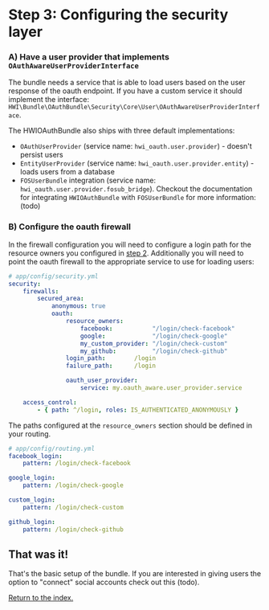 Step 3: Configuring the security layer
======================================

### A) Have a user provider that implements `OAuthAwareUserProviderInterface`

The bundle needs a service that is able to load users based on the user
response of the oauth endpoint. If you have a custom service it should
implement the interface: `HWI\Bundle\OAuthBundle\Security\Core\User\OAuthAwareUserProviderInterface`.

The HWIOAuthBundle also ships with three default implementations:

- `OAuthUserProvider` (service name: `hwi_oauth.user.provider`) - doesn't persist users
- `EntityUserProvider` (service name: `hwi_oauth.user.provider.entity`) - loads users from a database
- `FOSUserBundle` integration  (service name: `hwi_oauth.user.provider.fosub_bridge`). Checkout the documentation for integrating
  `HWIOAuthBundle` with `FOSUserBundle` for more information: (todo)

### B) Configure the oauth firewall

In the firewall configuration you will need to configure a login path for the
resource owners you configured in [step 2](https://github.com/hwi/HWIOAuthBundle/blob/master/Resources/doc/2-configuring_resource_owners.md).
Additionally you will need to point the oauth firewall to the appropriate service to use for loading users:

```yaml
# app/config/security.yml
security:
    firewalls:
        secured_area:
            anonymous: true    
            oauth:
                resource_owners:
                    facebook:           "/login/check-facebook"
                    google:             "/login/check-google"
                    my_custom_provider: "/login/check-custom"
                    my_github:          "/login/check-github"
                login_path:        /login
                failure_path:      /login

                oauth_user_provider:
                    service: my.oauth_aware.user_provider.service

    access_control:
        - { path: ^/login, roles: IS_AUTHENTICATED_ANONYMOUSLY }
```

The paths configured at the `resource_owners` section should be defined in your routing.

```yaml
# app/config/routing.yml
facebook_login:
    pattern: /login/check-facebook

google_login:
    pattern: /login/check-google

custom_login:
    pattern: /login/check-custom

github_login:
    pattern: /login/check-github
```

## That was it!

That's the basic setup of the bundle. If you are interested in giving users the option to "connect"
social accounts check out this (todo).

[Return to the index.](index.md)
